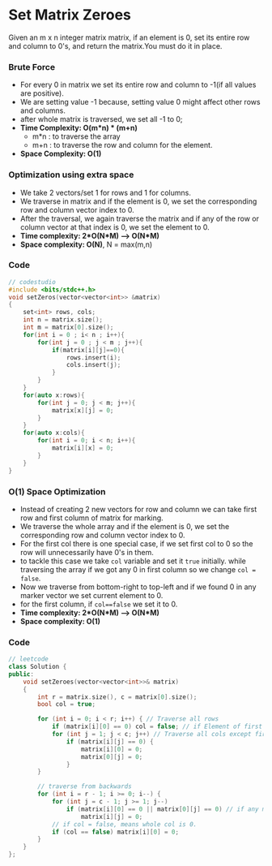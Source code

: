 # Set Matrix Zeroes

Given an m x n integer matrix matrix, if an element is 0, set its entire row and column to 0's, and return the matrix.You must do it in place.

### Brute Force

-   For every 0 in matrix we set its entire row and column to -1(if all values are positive).
-   We are setting value -1 because, setting value 0 might affect other rows and columns.
-   after whole matrix is traversed, we set all -1 to 0;
-   **Time Complexity: O(m\*n) \* (m+n)**
    -   m\*n : to traverse the array
    -   m+n : to traverse the row and column for the element.
-   **Space Complexity: O(1)**

### Optimization using extra space

-   We take 2 vectors/set 1 for rows and 1 for columns.
-   We traverse in matrix and if the element is 0, we set the corresponding row and column vector index to 0.
-   After the traversal, we again traverse the matrix and if any of the row or column vector at that index is 0, we set the element to 0.
-   **Time complexity: 2\*O(N\*M) --> O(N\*M)**
-   **Space complexity: O(N)**, N = max(m,n)

### Code

```cpp
// codestudio
#include <bits/stdc++.h>
void setZeros(vector<vector<int>> &matrix)
{
    set<int> rows, cols;
    int n = matrix.size();
    int m = matrix[0].size();
    for(int i = 0 ; i< n ; i++){
        for(int j = 0 ; j < m ; j++){
            if(matrix[i][j]==0){
                rows.insert(i);
                cols.insert(j);
            }
        }
    }
    for(auto x:rows){
        for(int j = 0; j < m; j++){
            matrix[x][j] = 0;
        }
    }
    for(auto x:cols){
        for(int i = 0; i < n; i++){
            matrix[i][x] = 0;
        }
    }
}
```

### O(1) Space Optimization

-   Instead of creating 2 new vectors for row and column we can take first row and first column of matrix for marking.
-   We traverse the whole array and if the element is 0, we set the corresponding row and column vector index to 0.
-   For the first col there is one special case, if we set first col to 0 so the row will unnecessarily have 0's in them.
-   to tackle this case we take `col` variable and set it `true` initially. while traversing the array if we got any 0 in first column so we change `col = false`.
-   Now we traverse from bottom-right to top-left and if we found 0 in any marker vector we set current element to 0.
-   for the first column, if `col==false` we set it to 0.
-   **Time complexity: 2\*O(N\*M) --> O(N\*M)**
-   **Space complexity: O(1)**

### Code

```cpp
// leetcode
class Solution {
public:
    void setZeroes(vector<vector<int>>& matrix)
    {
        int r = matrix.size(), c = matrix[0].size();
        bool col = true;

        for (int i = 0; i < r; i++) { // Traverse all rows
            if (matrix[i][0] == 0) col = false; // if Element of first column is 0, set col = false
            for (int j = 1; j < c; j++) // Traverse all cols except first
                if (matrix[i][j] == 0) {
                    matrix[i][0] = 0;
                    matrix[0][j] = 0;
                }
        }

        // traverse from backwards
        for (int i = r - 1; i >= 0; i--) {
            for (int j = c - 1; j >= 1; j--)
                if (matrix[i][0] == 0 || matrix[0][j] == 0) // if any marker array has 0 set i,j th Element to 0
                    matrix[i][j] = 0;
            // if col = false, means whole col is 0.
            if (col == false) matrix[i][0] = 0;
        }
    }
};
```

